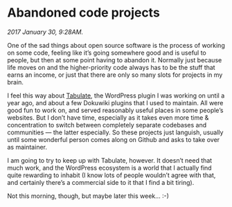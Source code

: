 Abandoned code projects
=======================

*2017 January 30, 9:28AM.*

One of the sad things about open source software is the process of working on some code, feeling like it’s going somewhere good and is useful to people, but then at some point having to abandon it. Normally just because life moves on and the higher-priority code always has to be the stuff that earns an income, or just that there are only so many slots for projects in my brain.

I feel this way about [Tabulate](https://wordpress.org/plugins/tabulate/), the WordPress plugin I was working on until a year ago, and about a few Dokuwiki plugins that I used to maintain. All were good fun to work on, and served reasonably useful places in some people’s websites. But I don’t have time, especially as it takes even more time & concentration to switch between completely separate codebases and communities — the latter especially. So these projects just languish, usually until some wonderful person comes along on Github and asks to take over as maintainer.

I am going to try to keep up with Tabulate, however. It doesn’t need that much work, and the WordPress ecosystem is a world that I actually find quite rewarding to inhabit (I know lots of people wouldn’t agree with that, and certainly there’s a commercial side to it that I find a bit tiring).

Not this morning, though, but maybe later this week… :-)
